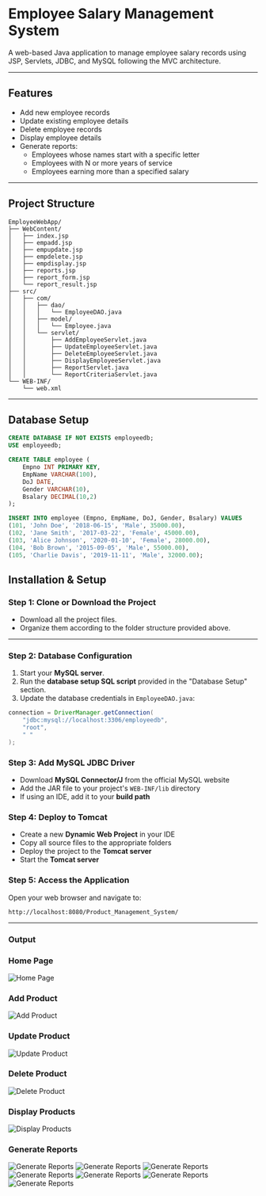 # Employee Salary Management System

A web-based Java application to manage employee salary records using JSP, Servlets, JDBC, and MySQL following the MVC architecture.

---

## Features

- Add new employee records  
- Update existing employee details  
- Delete employee records  
- Display employee details  
- Generate reports:  
  - Employees whose names start with a specific letter  
  - Employees with N or more years of service  
  - Employees earning more than a specified salary  

---
## Project Structure

```
EmployeeWebApp/
├── WebContent/
│   ├── index.jsp
│   ├── empadd.jsp
│   ├── empupdate.jsp
│   ├── empdelete.jsp
│   ├── empdisplay.jsp
│   ├── reports.jsp
│   ├── report_form.jsp
│   └── report_result.jsp
├── src/
│   ├── com/
│   │   ├── dao/
│   │   │   └── EmployeeDAO.java
│   │   ├── model/
│   │   │   └── Employee.java
│   │   └── servlet/
│   │       ├── AddEmployeeServlet.java
│   │       ├── UpdateEmployeeServlet.java
│   │       ├── DeleteEmployeeServlet.java
│   │       ├── DisplayEmployeeServlet.java
│   │       ├── ReportServlet.java
│   │       └── ReportCriteriaServlet.java
└── WEB-INF/
    └── web.xml
```

---


## Database Setup

```sql
CREATE DATABASE IF NOT EXISTS employeedb;
USE employeedb;

CREATE TABLE employee (
    Empno INT PRIMARY KEY,
    EmpName VARCHAR(100),
    DoJ DATE,
    Gender VARCHAR(10),
    Bsalary DECIMAL(10,2)
);

INSERT INTO employee (Empno, EmpName, DoJ, Gender, Bsalary) VALUES
(101, 'John Doe', '2018-06-15', 'Male', 35000.00),
(102, 'Jane Smith', '2017-03-22', 'Female', 45000.00),
(103, 'Alice Johnson', '2020-01-10', 'Female', 28000.00),
(104, 'Bob Brown', '2015-09-05', 'Male', 55000.00),
(105, 'Charlie Davis', '2019-11-11', 'Male', 32000.00);

```
##  Installation & Setup

###  Step 1: Clone or Download the Project
- Download all the project files.
- Organize them according to the folder structure provided above.

---

###  Step 2: Database Configuration
1. Start your **MySQL server**.
2. Run the **database setup SQL script** provided in the "Database Setup" section.
3. Update the database credentials in `EmployeeDAO.java`:

```java
connection = DriverManager.getConnection(
    "jdbc:mysql://localhost:3306/employeedb", 
    "root", 
    " "
);
```
### Step 3: Add MySQL JDBC Driver

- Download **MySQL Connector/J** from the official MySQL website  
- Add the JAR file to your project's `WEB-INF/lib` directory  
- If using an IDE, add it to your **build path**  

### Step 4: Deploy to Tomcat

- Create a new **Dynamic Web Project** in your IDE  
- Copy all source files to the appropriate folders  
- Deploy the project to the **Tomcat server**  
- Start the **Tomcat server**

### Step 5: Access the Application

Open your web browser and navigate to:

```
http://localhost:8080/Product_Management_System/
```
---
### Output
### Home Page
![Home Page](https://github.com/sweekrithishetty28/Employee_Salary_Management/blob/6a364d74371104c2f325f1cbdb55ba3696d5515c/Screenshots/home.png)

###  Add Product
![Add Product](https://github.com/sweekrithishetty28/Employee_Salary_Management/blob/6a364d74371104c2f325f1cbdb55ba3696d5515c/Screenshots/add.png)

###  Update Product
![Update Product](https://github.com/sweekrithishetty28/Employee_Salary_Management/blob/6a364d74371104c2f325f1cbdb55ba3696d5515c/Screenshots/update.png)

### Delete Product
![Delete Product](https://github.com/sweekrithishetty28/Employee_Salary_Management/blob/6a364d74371104c2f325f1cbdb55ba3696d5515c/Screenshots/delete.png)

###  Display Products
![Display Products](https://github.com/sweekrithishetty28/Employee_Salary_Management/blob/6a364d74371104c2f325f1cbdb55ba3696d5515c/Screenshots/display.png)

### Generate Reports
![Generate Reports](https://github.com/sweekrithishetty28/Employee_Salary_Management/blob/ef856a7339fc098fb1a1e8d07e7836c126b1fbc3/Screenshots/report1.png)
![Generate Reports](https://github.com/sweekrithishetty28/Employee_Salary_Management/blob/ef856a7339fc098fb1a1e8d07e7836c126b1fbc3/Screenshots/report2.png)
![Generate Reports](https://github.com/sweekrithishetty28/Employee_Salary_Management/blob/ef856a7339fc098fb1a1e8d07e7836c126b1fbc3/Screenshots/report3.png)
![Generate Reports](https://github.com/sweekrithishetty28/Employee_Salary_Management/blob/ef856a7339fc098fb1a1e8d07e7836c126b1fbc3/Screenshots/report4.png)
![Generate Reports](
https://github.com/sweekrithishetty28/Employee_Salary_Management/blob/ef856a7339fc098fb1a1e8d07e7836c126b1fbc3/Screenshots/report5.png)
![Generate Reports](https://github.com/sweekrithishetty28/Employee_Salary_Management/blob/ef856a7339fc098fb1a1e8d07e7836c126b1fbc3/Screenshots/report6.png)
![Generate Reports](https://github.com/sweekrithishetty28/Employee_Salary_Management/blob/ef856a7339fc098fb1a1e8d07e7836c126b1fbc3/Screenshots/report7.png)


